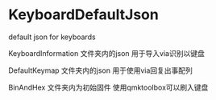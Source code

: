 # KeyboardDefaultJson
default json for keyboards

KeyboardInformation 文件夹内的json 用于导入via识别以键盘

DefaultKeymap 文件夹内的json 用于使用via回复出事配列

BinAndHex 文件夹内为初始固件 使用qmktoolbox可以刷入键盘
